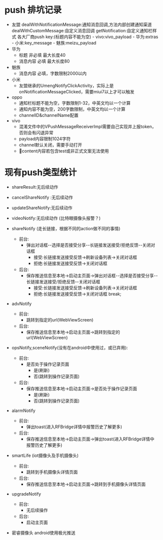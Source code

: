 # push 排坑记录
- 友盟
    dealWithNotificationMessage:通知消息回调,方法内部创建通知渠道
    dealWithCustomMessage:自定义消息回调
    getNotification:自定义通知栏样式
    各大厂商push key:(标题内容不能为空)
                    - vivo:vivo_payload
                    - 华为:extras
                    - 小米:key_message
                    - 魅族:meizu_payload
- 华为 
    - 标题 非必填 最大长度40
    - 消息内容 必填 最大长度80
- 魅族 
    - 消息内容 必填，字数限制2000以内
- 小米 
    - 友盟继承的UmengNotifyClickActivity，实际上是onNotificationMessageClicked，需要miui7以上才可以触发
- oppo 
    - 通知栏标题不能为空，字数限制1-32，中英文均以一个计算
    - 通知内容不能为空，200字数限制，中英文均以一个计算
    - channelID&channelName配置
- vivo 
    - 混淆文件中的VPushMessageReceiverImpl需要自己实现并上报token，否则会有闪退异常
    - payload内容限制1024字符 
    - channel默认关闭，需要手动打开
    - content内容若包含test或非正式文案无法使用







# 现有push类型统计
+ shareResult:无后续动作
+ cancelShareNotify :无后续动作
+ updateShareNotify:无后续动作
+ videoNotify:无后续动作 (比特眼摄像头报警？)

+ shareNotify (走长链接，根据不同的action做不同的事情)
	+ 前台:
		+ 弹出对话框--选择是否接受分享--长链接发送接受/拒绝反馈--关闭对话框
		  + 接受:长链接发送接受反馈->刷新设备列表->关闭对话框
		  + 拒绝:长链接发送接受反馈->关闭对话框
	+ 后台:
		+ 保存推送信息至本地->启动主页面->弹出对话框--选择是否接受分享--长链接发送接受/拒绝反馈--关闭对话框
		  + 接受:长链接发送接受反馈->刷新设备列表->关闭对话框
		  + 拒绝:长链接发送接受反馈->关闭对话框
	break;

+ advNotify
	+ 前台:
		+ 跳转到指定的url(WebViewScreen)
	+ 后台:
		+ 保存推送信息至本地->启动主页面->跳转到指定的url(WebViewScreen)


+ opsNotify,sceneNotify(没有在android中使用过，或已弃用):
	+ 前台:
		+ 是否处于操作记录页面
          + 是(刷新)
          + 否(跳转到操作记录页面)
	+ 后台:
		+ 保存推送信息至本地->启动主页面->是否处于操作记录页面
          + 是(刷新)
          + 否(跳转到操作记录页面)

+ alarmNotify
	+ 前台:
		+ 弹出toast(进入RFBridge详情中报警历史了解更多)
	+ 后台:
		+ 保存推送信息至本地->启动主页面->弹出toast(进入RFBridge详情中报警历史了解更多)

+ smartLife (iot摄像头及手机摄像头)
	+ 前台:
		+ 跳转到手机摄像头详情页面
	+ 后台:
		+ 保存推送信息至本地->启动主页面->跳转到手机摄像头详情页面

+ upgradeNotify
	+ 前台:
		+ 无后续操作
	+ 后台:
		+ 启动主页面

		
+ 密睿摄像头 android使用极光推送